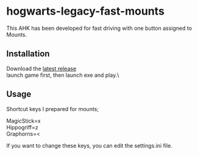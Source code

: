 # hogwarts-legacy-fast-mounts
This AHK has been developed for fast driving with one button assigned to Mounts.

## Installation
Download the [latest release](https://github.com/mustafakendiguzel/hogwarts-legacy-fast-mounts/releases)\
launch game first, then launch exe and play.\


## Usage

Shortcut keys I prepared for mounts;

MagicStick=x\
Hippogriff=z\
Graphorns=<

If you want to change these keys, you can edit the settings.ini file.



